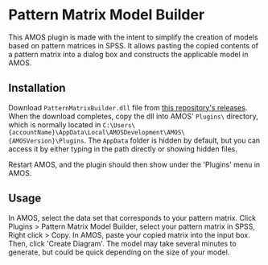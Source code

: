 Pattern Matrix Model Builder
============================

This AMOS plugin is made with the intent to simplify the creation of models based on pattern matrices in SPSS. It allows pasting the copied contents of a pattern matrix into a dialog box and constructs the applicable model in AMOS.

Installation
------------
Download `PatternMatrixBuilder.dll` file from [this repository's releases](https://github.com/russtaylor/PatternMatrixBuilder/releases/latest). When the download completes, copy the dll into AMOS' `Plugins\` directory, which is normally located in `C:\Users\{accountName}\AppData\Local\AMOSDevelopment\AMOS\{AMOSVersion}\Plugins`. The `AppData` folder is hidden by default, but you can access it by either typing in the path directly or showing hidden files.

Restart AMOS, and the plugin should then show under the 'Plugins' menu in AMOS.

Usage
-----
In AMOS, select the data set that corresponds to your pattern matrix. Click Plugins > Pattern Matrix Model Builder, select your pattern matrix in SPSS, Right click > Copy. In AMOS, paste your copied matrix into the input box. Then, click 'Create Diagram'. The model may take several minutes to generate, but could be quick depending on the size of your model.
